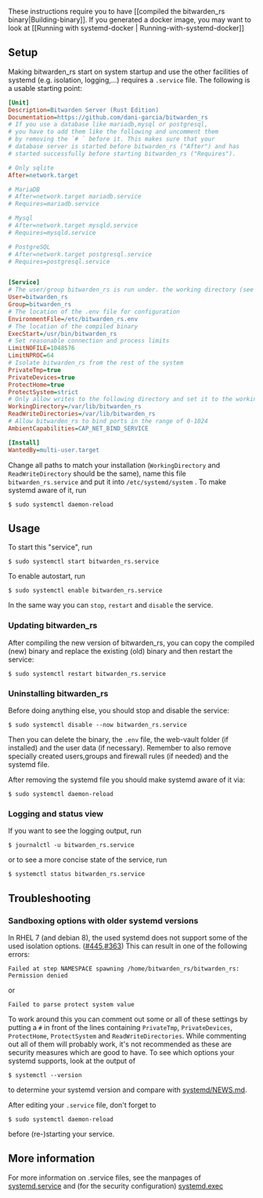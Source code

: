 These instructions require you to have [[compiled the bitwarden_rs binary|Building-binary]]. If you generated a docker image, you may want to look at [[Running with systemd-docker | Running-with-systemd-docker]]
## Setup
Making bitwarden_rs start on system startup and use the other facilities of systemd (e.g. isolation, logging,...) requires a `.service` file. The following is a usable starting point:
```ini
[Unit]
Description=Bitwarden Server (Rust Edition)
Documentation=https://github.com/dani-garcia/bitwarden_rs
# If you use a database like mariadb,mysql or postgresql, 
# you have to add them like the following and uncomment them 
# by removing the `# ` before it. This makes sure that your 
# database server is started before bitwarden_rs ("After") and has 
# started successfully before starting bitwarden_rs ("Requires").

# Only sqlite
After=network.target

# MariaDB
# After=network.target mariadb.service
# Requires=mariadb.service

# Mysql
# After=network.target mysqld.service
# Requires=mysqld.service

# PostgreSQL
# After=network.target postgresql.service
# Requires=postgresql.service


[Service]
# The user/group bitwarden_rs is run under. the working directory (see below) should allow write and read access to this user/group
User=bitwarden_rs
Group=bitwarden_rs
# The location of the .env file for configuration
EnvironmentFile=/etc/bitwarden_rs.env
# The location of the compiled binary
ExecStart=/usr/bin/bitwarden_rs
# Set reasonable connection and process limits
LimitNOFILE=1048576
LimitNPROC=64
# Isolate bitwarden_rs from the rest of the system
PrivateTmp=true
PrivateDevices=true
ProtectHome=true
ProtectSystem=strict
# Only allow writes to the following directory and set it to the working directory (user and password data are stored here)
WorkingDirectory=/var/lib/bitwarden_rs
ReadWriteDirectories=/var/lib/bitwarden_rs
# Allow bitwarden_rs to bind ports in the range of 0-1024
AmbientCapabilities=CAP_NET_BIND_SERVICE

[Install]
WantedBy=multi-user.target
```
Change all paths to match your installation (`WorkingDirectory` and `ReadWriteDirectory` should be the same),
name this file `bitwarden_rs.service` and put it into `/etc/systemd/system` .
To make systemd aware of it, run
```
$ sudo systemctl daemon-reload
```
## Usage
To start this "service", run
```
$ sudo systemctl start bitwarden_rs.service
```

To enable autostart, run
```
$ sudo systemctl enable bitwarden_rs.service
```
In the same way you can `stop`, `restart` and `disable` the service.
### Updating bitwarden_rs
After compiling the new version of bitwarden_rs, you can copy the compiled (new) binary and replace the existing (old) binary and then restart the service:
```
$ sudo systemctl restart bitwarden_rs.service
```
### Uninstalling bitwarden_rs
Before doing anything else, you should stop and disable the service:
```
$ sudo systemctl disable --now bitwarden_rs.service
```
Then you can delete the binary, the `.env` file, the web-vault folder (if installed) and the user data (if necessary). Remember to also remove specially created users,groups and firewall rules (if needed) and the systemd file.

After removing the systemd file you should make systemd aware of it via:
```
$ sudo systemctl daemon-reload
```

### Logging and status view
If you want to see the logging output, run
```
$ journalctl -u bitwarden_rs.service
```
or to see a more concise state of the service, run
```
$ systemctl status bitwarden_rs.service
```

## Troubleshooting
### Sandboxing options with older systemd versions
In RHEL 7 (and debian 8), the used systemd does not support some of the used isolation options. ([#445](https://github.com/dani-garcia/bitwarden_rs/issues/445),[#363](https://github.com/dani-garcia/bitwarden_rs/issues/363))
This can result in one of the following errors:
```
Failed at step NAMESPACE spawning /home/bitwarden_rs/bitwarden_rs: Permission denied
```
or 
```
Failed to parse protect system value
```
To work around this you can comment out some or all of these settings by putting a `#` in front of the lines containing
`PrivateTmp`, `PrivateDevices`, `ProtectHome`, `ProtectSystem` and `ReadWriteDirectories`. While commenting out all of them will probably work, it's not recommended as these are security measures which are good to have. To see which options your systemd supports, look at the output of
```
$ systemctl --version
```
to determine your systemd version and compare with [systemd/NEWS.md](https://github.com/systemd/systemd/blob/master/NEWS).

After editing your `.service` file, don't forget to 
```
$ sudo systemctl daemon-reload
```
before (re-)starting your service.


## More information
For more information on .service files, see the manpages of [systemd.service](https://www.freedesktop.org/software/systemd/man/systemd.service.html) and (for the security configuration) [systemd.exec](https://www.freedesktop.org/software/systemd/man/systemd.exec.html)